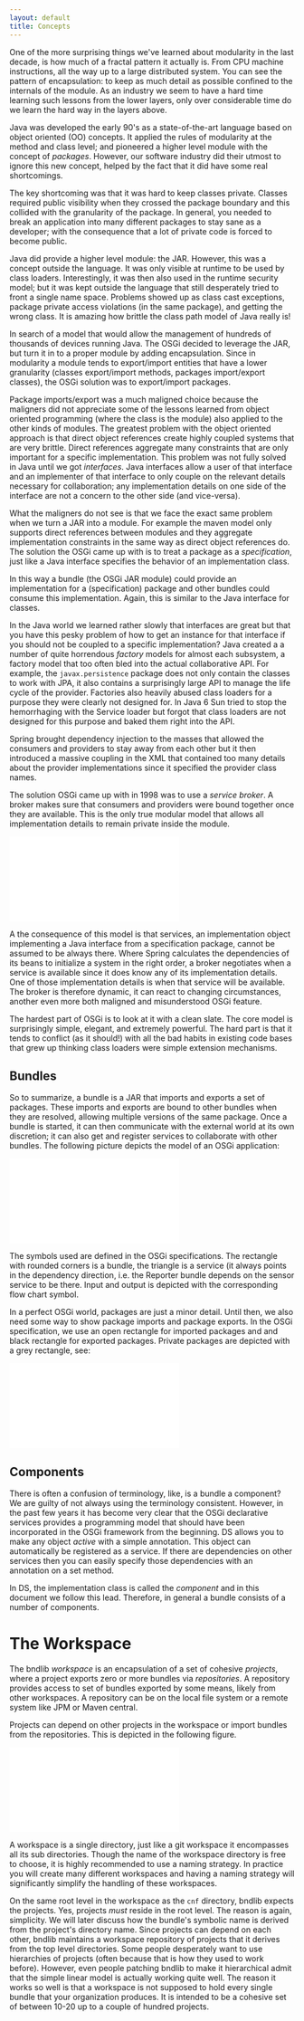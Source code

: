 ```yaml
---
layout: default
title: Concepts
---
```


One of the more surprising things we've learned about modularity in the last decade, is how much of a fractal pattern it actually is. From CPU machine instructions, all the way up to a large distributed system. You can see the pattern of encapsulation: to keep as much detail as possible confined to the internals of the module. As an industry we seem to have a hard time learning such lessons from the lower layers, only over considerable time do we learn the hard way in the layers above.

Java was developed the early 90's as a state-of-the-art language based on object oriented (OO) concepts. It applied the rules of modularity at the method and class level; and pioneered a higher level module with the concept of _packages_. However, our software industry did their utmost to ignore this new concept, helped by the fact that it did have some real shortcomings.

The key shortcoming was that it was hard to keep classes private. Classes required public visibility when they crossed the package boundary and this collided with the granularity of the package. In general, you needed to break an application into many different packages to stay sane as a developer; with the consequence that a lot of private code is forced to become public.

Java did provide a higher level module: the JAR. However, this was a concept outside the language. It was only visible at runtime to be used by class loaders. Interestingly, it was then also used in the runtime security model; but it was kept outside the language that still desperately tried to front a single name space. Problems showed up as class cast exceptions, package private access violations (in the same package), and getting the wrong class. It is amazing how brittle the class path model of Java really is!

In search of a model that would allow the management of hundreds of thousands of devices running Java. The OSGi decided to leverage the JAR, but turn it in to a proper module by adding encapsulation. Since in modularity a module tends to export/import entities that have a lower granularity (classes export/import methods, packages import/export classes), the OSGi solution was to export/import packages.

Package imports/export was a much maligned choice because the maligners did not appreciate some of the lessons learned from object oriented programming (where the class is the module) also applied to the other kinds of modules. The greatest problem with the object oriented approach is that direct object references create highly coupled systems that are very brittle. Direct references aggregate many constraints that are only important for a specific implementation. This problem was not fully solved in Java until we got  _interfaces_. Java interfaces allow a user of that interface and an implementer of that interface to only couple on the relevant details necessary for collaboration; any implementation details on one side of the interface are not a concern to the other side (and vice-versa). 

What the maligners do not see is that we face the exact same problem when we turn a JAR into a module. For example the maven model only supports direct references between modules and they aggregate implementation constraints in the same way as direct object references do. The solution the OSGi came up with is to treat a package as a _specification_, just like a Java interface specifies the behavior of an implementation class. 

In this way a bundle (the OSGi JAR module) could provide an implementation for a (specification) package and other bundles could consume this implementation. Again, this is similar to the Java interface for classes. 

In the Java world we learned rather slowly that interfaces are great but that you have this pesky problem of how to get an instance for that interface if you should not be coupled to a specific implementation? Java created a a number of quite horrendous _factory_ models for almost each subsystem, a factory model that too often bled into the actual collaborative API. For example, the `javax.persistence` package does not only contain the classes to work with JPA, it also contains a surprisingly large API to manage the life cycle of the provider. Factories also heavily abused class loaders for a purpose they were clearly not designed for. In Java 6 Sun tried to stop the hemorrhaging with the Service loader but forgot that class loaders are not designed for this purpose and baked them right into the API. 

Spring brought dependency injection to the masses that allowed the consumers and providers to stay away from each other but it then introduced a massive coupling in the XML that contained too many details about the provider implementations since it specified the provider class names. 

The solution OSGi came up with in 1998 was to use a _service broker_. A broker makes sure that consumers and providers were bound together once they are available. This is the only true modular model that allows all implementation details to remain private inside the module. 

<embed class="illustration" src="/img/chapters/concepts-service.svg" />

A the consequence of this model is that services, an implementation object implementing a Java interface from a specification package, cannot be assumed to be always there. Where Spring calculates the dependencies of its beans to initialize a system in the right order, a broker negotiates when a service is available since it does know any of its implementation details. One of those implementation details is when that service will be available. The broker is therefore dynamic, it can react to changing circumstances, another even more both maligned and misunderstood OSGi feature.

The hardest part of OSGi is to look at it with a clean slate. The core model is surprisingly simple, elegant, and extremely powerful. The hard part is that it tends to conflict (as it should!) with all the bad habits in existing code bases that grew up thinking class loaders were simple extension mechanisms.

## Bundles

So to summarize, a bundle is a JAR that imports and exports a set of packages. These imports and exports are bound to other bundles when they are resolved, allowing multiple versions of the same package. Once a bundle is started, it can  then communicate with the external world at its own discretion; it can also get and register services to collaborate with other bundles. The following picture depicts the model of an OSGi application:

<embed class="illustration" src="/img/chapters/concepts-bundles.svg" />

The symbols used are defined in the OSGi specifications. The rectangle with rounded corners is a bundle, the triangle is a service (it always points in the dependency direction, i.e. the Reporter bundle depends on the sensor service to be there. Input and output is depicted with the corresponding flow chart symbol.

In a perfect OSGi world, packages are just a minor detail. Until then, we also need some way to show package imports and package exports. In the OSGi specification, we use an open rectangle for imported packages and and black rectangle for exported packages. Private packages are depicted with a grey rectangle, see:

<embed class="illustration" src="/img/chapters/concepts-packages.svg" />

## Components

There is often a confusion of terminology, like, is a bundle a component? We are guilty of not always using the terminology consistent. However, in the past few years it has become very clear that the OSGi declarative services provides a programming model that should have been incorporated in the OSGi framework from the beginning. DS allows you to make any object _active_ with a simple annotation. This object can automatically be registered as a service. If there are dependencies on other services then you can easily specify those dependencies with an annotation on a set method.

In DS, the implementation class is called the _component_ and in this document we follow this lead. Therefore, in general a bundle consists of a number of components. 

# The Workspace

The bndlib _workspace_ is an encapsulation of a set of cohesive _projects_, where a project exports zero or more bundles via _repositories_. A repository provides access to set of bundles exported by some means, likely from other workspaces. A repository can be on the local file system or a remote system like JPM or Maven central. 

Projects can depend on other projects in the workspace or import bundles from the repositories. This is depicted in the following figure.

<embed class="illustration" src="/img/chapters/concepts-workspace.svg" />

A workspace is a single directory, just like a git workspace it encompasses all its sub directories. Though the name of the workspace directory is free to choose, it is highly recommended to use a naming strategy. In practice you will create many different workspaces and having a naming strategy will significantly simplify the handling of these workspaces.

On the same root level in the workspace as the `cnf` directory, bndlib expects the projects. Yes, projects *must* reside in the root level. The reason is again, simplicity. We will later discuss how the bundle's symbolic name is derived from the project's directory name. Since projects can depend on each other, bndlib maintains a workspace repository of projects that it derives from the top level directories. Some people desperately want to use hierarchies of projects (often because that is how they used to work before). However, even people patching bndlib to make it hierarchical admit that the simple linear model is actually working quite well. The reason it works so well is that a workspace is not supposed to hold every single bundle that your organization produces. It is intended to be a cohesive set of between 10-20 up to a couple of hundred projects.
